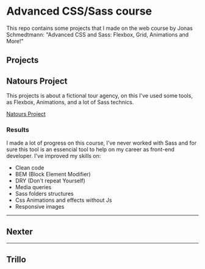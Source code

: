 # Advanced CSS/Sass course

This repo contains some projects that I made on the web course by Jonas Schmedtmann: "Advanced CSS and Sass: Flexbox, Grid, Animations and More!" 

## **Projects**


## Natours Project

This projects is about a fictional tour agency, on this I've used some tools, as Flexbox, Animations, and a lot of Sass technics.

[Natours Project](https://diegobezerra89.github.io/css/css/Natours/starter/index.html)

### Results

I made a lot of progress on this course, I've never worked with Sass and for sure this tool is an essencial tool to help on my career as front-end developer.
I've improved my skills on:
- Clean code
- BEM (Block Element Modifier)
- DRY (Don't repeat Yourself)
- Media queries
- Sass folders structures
- Css Animations and effects without Js
- Responsive images
***

## Nexter

***

## Trillo

